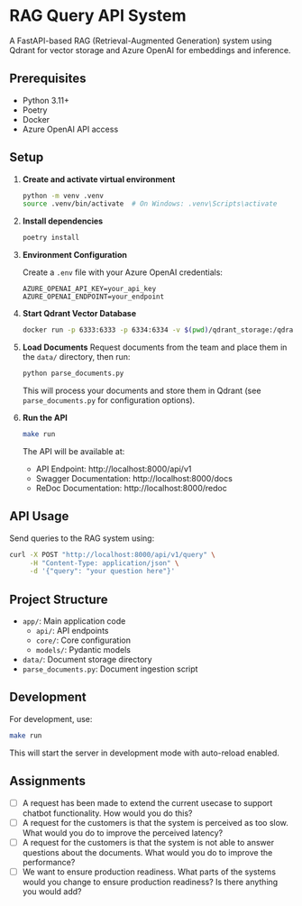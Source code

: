 # RAG Query API System

A FastAPI-based RAG (Retrieval-Augmented Generation) system using Qdrant for vector storage and Azure OpenAI for embeddings and inference.

## Prerequisites

- Python 3.11+
- Poetry
- Docker
- Azure OpenAI API access

## Setup

1. **Create and activate virtual environment**
   ```bash
   python -m venv .venv
   source .venv/bin/activate  # On Windows: .venv\Scripts\activate
   ```

2. **Install dependencies**
   ```bash
   poetry install
   ```

3. **Environment Configuration**

   Create a `.env` file with your Azure OpenAI credentials:
   ```env
   AZURE_OPENAI_API_KEY=your_api_key
   AZURE_OPENAI_ENDPOINT=your_endpoint
   ```

4. **Start Qdrant Vector Database**
   ```bash
   docker run -p 6333:6333 -p 6334:6334 -v $(pwd)/qdrant_storage:/qdrant/storage:z qdrant/qdrant
   ```

5. **Load Documents**
    Request documents from the team and place them in the `data/` directory, then run:
   ```bash
   python parse_documents.py
   ```

   This will process your documents and store them in Qdrant (see `parse_documents.py` for configuration options).

6. **Run the API**
   ```bash
   make run
   ```

   The API will be available at:
   - API Endpoint: http://localhost:8000/api/v1
   - Swagger Documentation: http://localhost:8000/docs
   - ReDoc Documentation: http://localhost:8000/redoc

## API Usage

Send queries to the RAG system using:
```bash
curl -X POST "http://localhost:8000/api/v1/query" \
     -H "Content-Type: application/json" \
     -d '{"query": "your question here"}'
```

## Project Structure

- `app/`: Main application code
  - `api/`: API endpoints
  - `core/`: Core configuration
  - `models/`: Pydantic models
- `data/`: Document storage directory
- `parse_documents.py`: Document ingestion script

## Development

For development, use:
```bash
make run
```

This will start the server in development mode with auto-reload enabled.


## Assignments

- [ ] A request has been made to extend the current usecase to support chatbot functionality. How would you do this?
- [ ] A request for the customers is that the system is perceived as too slow. What would you do to improve the perceived latency?
- [ ] A request for the customers is that the system is not able to answer questions about the documents. What would you do to improve the performance?
- [ ] We want to ensure production readiness. What parts of the systems would you change to ensure production readiness? Is there anything you would add?